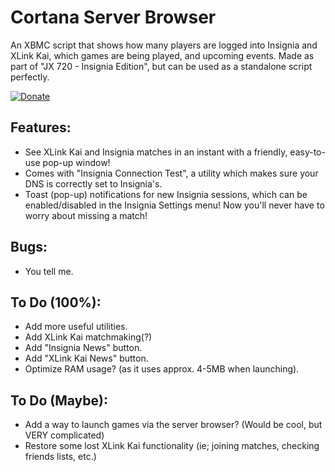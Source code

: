 # Cortana Server Browser
An XBMC script that shows how many players are logged into Insignia and XLink Kai, which games are being played, and upcoming events. Made as part of "JX 720 - Insignia Edition", but can be used as a standalone script perfectly.

[![Donate](https://img.shields.io/badge/Donate-PayPal-green.svg)](https://www.paypal.com/donate/?cmd=_s-xclick&hosted_button_id=8GF4A3XS7ZHFY)

## Features:
- See XLink Kai and Insignia matches in an instant with a friendly, easy-to-use pop-up window!
- Comes with "Insignia Connection Test", a utility which makes sure your DNS is correctly set to Insignia's.
- Toast (pop-up) notifications for new Insignia sessions, which can be enabled/disabled in the Insignia Settings menu! Now you'll never have to worry about missing a match!

## Bugs: 
- You tell me.

## To Do (100%):
- Add more useful utilities.
- Add XLink Kai matchmaking(?)
- Add "Insignia News" button.
- Add "XLink Kai News" button.
- Optimize RAM usage? (as it uses approx. 4-5MB when launching).

## To Do (Maybe):
- Add a way to launch games via the server browser? (Would be cool, but VERY complicated)
- Restore some lost XLink Kai functionality (ie; joining matches, checking friends lists, etc.)
